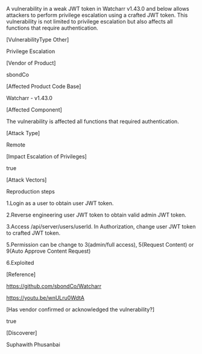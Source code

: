 A vulnerability in a weak JWT token in Watcharr v1.43.0 and below allows attackers to perform privilege escalation using a crafted JWT token. This vulnerability is not limited to privilege escalation but also affects all functions that require authentication.

[VulnerabilityType Other] 
 
 Privilege Escalation

[Vendor of Product]

sbondCo

[Affected Product Code Base]

Watcharr - v1.43.0

[Affected Component]

The vulnerability is affected all functions that required authentication.

[Attack Type]

Remote

[Impact Escalation of Privileges]

true

[Attack Vectors]

Reproduction steps

1.Login as a user to obtain user JWT token.

2.Reverse engineering user JWT token to obtain valid admin JWT token.

3.Access /api/server/users/userId. In Authorization, change user JWT token to crafted JWT token.

5.Permission can be change to 3(admin/full access), 5(Request Content) or 9(Auto Approve Content Request)

6.Exploited

[Reference]

https://github.com/sbondCo/Watcharr

https://youtu.be/wnULru0WdtA

[Has vendor confirmed or acknowledged the vulnerability?]

true

[Discoverer]

Suphawith Phusanbai
